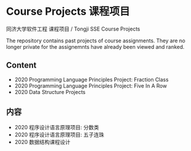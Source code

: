 Course Projects 课程项目
===
同济大学软件工程 课程项目 / Tongji SSE Course Projects

The repository contains past projects of course assignments. They are no longer private for the assignemnts have already been viewed and ranked.

Content
------
* 2020 Programming Language Principles Project: Fraction Class
* 2020 Programming Language Principles Project: Five In A Row
* 2020 Data Structure Projects

内容
------
* 2020 程序设计语言原理项目: 分数类
* 2020 程序设计语言原理项目: 五子连珠
* 2020 数据结构课程设计
